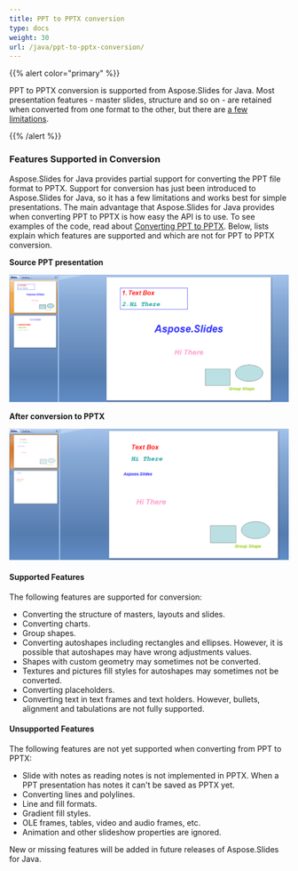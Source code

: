 ```yaml
---
title: PPT to PPTX conversion
type: docs
weight: 30
url: /java/ppt-to-pptx-conversion/
---
```


{{% alert color="primary" %}} 

PPT to PPTX conversion is supported from Aspose.Slides for Java. Most presentation features - master slides, structure and so on - are retained when converted from one format to the other, but there are [a few limitations](/slides/java/ppt-to-pptx-conversion/).

{{% /alert %}} 
### **Features Supported in Conversion**
Aspose.Slides for Java provides partial support for converting the PPT file format to PPTX. Support for conversion has just been introduced to Aspose.Slides for Java, so it has a few limitations and works best for simple presentations. The main advantage that Aspose.Slides for Java provides when converting PPT to PPTX is how easy the API is to use. To see examples of the code, read about [Converting PPT to PPTX](/pages/createpage.action?spaceKey=slidesjava&title=Converting+PPT+to+PPTX&linkCreation=true&fromPageId=9503197). Below, lists explain which features are supported and which are not for PPT to PPTX conversion.


**Source PPT presentation**

![todo:image_alt_text](ppt-to-pptx-conversion_1.png)




**After conversion to PPTX**

![todo:image_alt_text](ppt-to-pptx-conversion_2.png)



#### **Supported Features**
The following features are supported for conversion:

- Converting the structure of masters, layouts and slides.
- Converting charts.
- Group shapes.
- Converting autoshapes including rectangles and ellipses. However, it is possible that autoshapes may have wrong adjustments values.
- Shapes with custom geometry may sometimes not be converted.
- Textures and pictures fill styles for autoshapes may sometimes not be converted.
- Converting placeholders.
- Converting text in text frames and text holders. However, bullets, alignment and tabulations are not fully supported.
#### **Unsupported Features**
The following features are not yet supported when converting from PPT to PPTX:

- Slide with notes as reading notes is not implemented in PPTX. When a PPT presentation has notes it can't be saved as PPTX yet.
- Converting lines and polylines.
- Line and fill formats.
- Gradient fill styles.
- OLE frames, tables, video and audio frames, etc.
- Animation and other slideshow properties are ignored.

New or missing features will be added in future releases of Aspose.Slides for Java.
